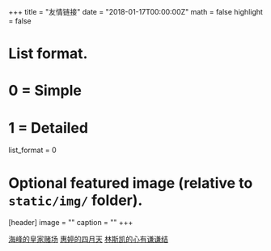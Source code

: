 +++
title = "友情链接"
date = "2018-01-17T00:00:00Z"
math = false
highlight = false

# List format.
#   0 = Simple
#   1 = Detailed
list_format = 0

# Optional featured image (relative to `static/img/` folder).
[header]
image = ""
caption = ""
+++


<a href="http://diaosiitman.com/">海峰的皇家赌场</a>
<a href="https://hunghuiting.github.io/">惠婷的四月天</a>
<a href="https://sky-smart.github.io/"> 林斯凯的心有谦谦结 </a>
